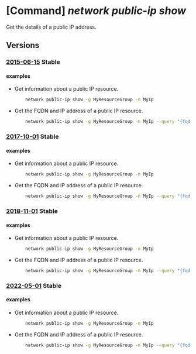 # [Command] _network public-ip show_

Get the details of a public IP address.

## Versions

### [2015-06-15](/Resources/mgmt-plane/L3N1YnNjcmlwdGlvbnMve30vcmVzb3VyY2Vncm91cHMve30vcHJvdmlkZXJzL21pY3Jvc29mdC5uZXR3b3JrL3B1YmxpY2lwYWRkcmVzc2VzL3t9/2015-06-15.xml) **Stable**

<!-- mgmt-plane /subscriptions/{}/resourcegroups/{}/providers/microsoft.network/publicipaddresses/{} 2015-06-15 -->

#### examples

- Get information about a public IP resource.
    ```bash
        network public-ip show -g MyResourceGroup -n MyIp
    ```

- Get the FQDN and IP address of a public IP resource.
    ```bash
        network public-ip show -g MyResourceGroup -n MyIp --query "{fqdn: dnsSettings.fqdn,address: ipAddress}"
    ```

### [2017-10-01](/Resources/mgmt-plane/L3N1YnNjcmlwdGlvbnMve30vcmVzb3VyY2Vncm91cHMve30vcHJvdmlkZXJzL21pY3Jvc29mdC5uZXR3b3JrL3B1YmxpY2lwYWRkcmVzc2VzL3t9/2017-10-01.xml) **Stable**

<!-- mgmt-plane /subscriptions/{}/resourcegroups/{}/providers/microsoft.network/publicipaddresses/{} 2017-10-01 -->

#### examples

- Get information about a public IP resource.
    ```bash
        network public-ip show -g MyResourceGroup -n MyIp
    ```

- Get the FQDN and IP address of a public IP resource.
    ```bash
        network public-ip show -g MyResourceGroup -n MyIp --query "{fqdn: dnsSettings.fqdn,address: ipAddress}"
    ```

### [2018-11-01](/Resources/mgmt-plane/L3N1YnNjcmlwdGlvbnMve30vcmVzb3VyY2Vncm91cHMve30vcHJvdmlkZXJzL21pY3Jvc29mdC5uZXR3b3JrL3B1YmxpY2lwYWRkcmVzc2VzL3t9/2018-11-01.xml) **Stable**

<!-- mgmt-plane /subscriptions/{}/resourcegroups/{}/providers/microsoft.network/publicipaddresses/{} 2018-11-01 -->

#### examples

- Get information about a public IP resource.
    ```bash
        network public-ip show -g MyResourceGroup -n MyIp
    ```

- Get the FQDN and IP address of a public IP resource.
    ```bash
        network public-ip show -g MyResourceGroup -n MyIp --query "{fqdn: dnsSettings.fqdn,address: ipAddress}"
    ```

### [2022-05-01](/Resources/mgmt-plane/L3N1YnNjcmlwdGlvbnMve30vcmVzb3VyY2Vncm91cHMve30vcHJvdmlkZXJzL21pY3Jvc29mdC5uZXR3b3JrL3B1YmxpY2lwYWRkcmVzc2VzL3t9/2022-05-01.xml) **Stable**

<!-- mgmt-plane /subscriptions/{}/resourcegroups/{}/providers/microsoft.network/publicipaddresses/{} 2022-05-01 -->

#### examples

- Get information about a public IP resource.
    ```bash
        network public-ip show -g MyResourceGroup -n MyIp
    ```

- Get the FQDN and IP address of a public IP resource.
    ```bash
        network public-ip show -g MyResourceGroup -n MyIp --query "{fqdn: dnsSettings.fqdn,address: ipAddress}"
    ```
